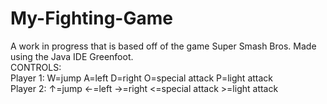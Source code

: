 # My-Fighting-Game
A work in progress that is based off of the game Super Smash Bros. Made using the Java IDE Greenfoot.<br />
CONTROLS:<br />
Player 1: W=jump  A=left  D=right  O=special attack  P=light attack<br />
Player 2: ↑=jump  ←=left  →=right  <=special attack  >=light attack<br />
